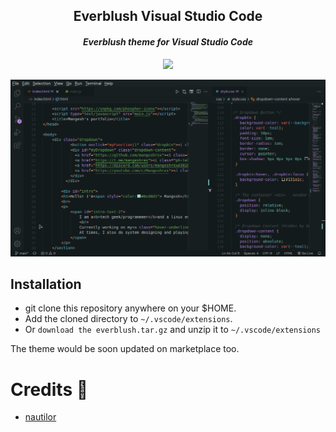 <h2 align="center">Everblush Visual Studio Code</h2>

<p>
<h4 align="center"> <i>Everblush theme for Visual Studio Code</i> </h4>
</p> 

<p align="center"> 
<img src="https://img.shields.io/static/v1?label=license&message=MIT&color=8ccf7e&labelColor=22292b&style=for-the-badge">
</p>

<p align="center"> 
<img src="./assets/vscode.png"
</p>

## Installation
- git clone this repository anywhere on your $HOME.
- Add the cloned directory to ```~/.vscode/extensions```. 
- Or ```download the everblush.tar.gz``` and unzip it to ```~/.vscode/extensions```

The theme would be soon updated on marketplace too. 

# Credits 💝
- [nautilor](https://github.com/nautilor)
